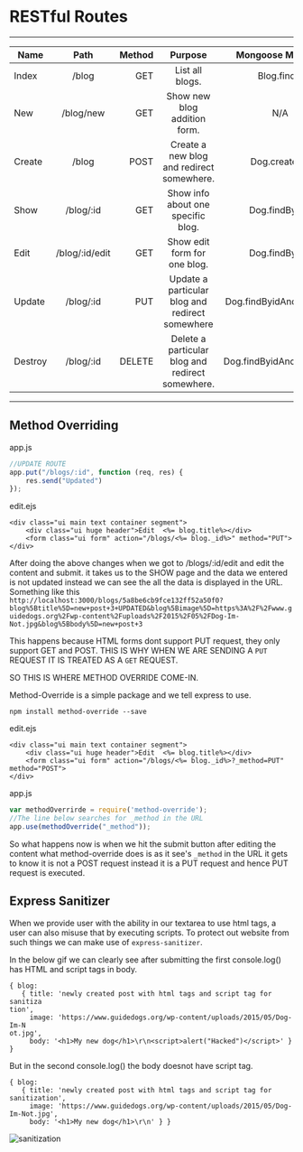 # RESTful Routes

----------------------------------------------------------------------------------------------------------------
| Name       | Path          | Method | Purpose                                        |Mongoose Methods       | 
| ---------- |:-------------:| -----: |:----------------------------------------------:|:---------------------:|
| Index      | /blog         |  GET   |List all blogs.                                 |Blog.find()            |  
| New        | /blog/new     |  GET   |Show new blog addition form.                    |N/A                    |   
| Create     | /blog         |  POST  |Create a new blog and redirect somewhere.       |Dog.created()          |  
| Show       | /blog/:id     |  GET   |Show info about one specific blog.              |Dog.findByid()         |
| Edit       | /blog/:id/edit|  GET   |Show edit form for one blog.                    |Dog.findByid()         |
| Update     | /blog/:id     |  PUT   |Update a particular blog and redirect somewhere |Dog.findByidAndUpdate()|
| Destroy    | /blog/:id     | DELETE |Delete a particular blog and redirect somewhere.|Dog.findByidAndRemove()|
----------------------------------------------------------------------------------------------------------------

## Method Overriding

app.js
```js
//UPDATE ROUTE
app.put("/blogs/:id", function (req, res) {
    res.send("Updated")
});
```

edit.ejs
```ejs
<div class="ui main text container segment">
    <div class="ui huge header">Edit  <%= blog.title%></div>
    <form class="ui form" action="/blogs/<%= blog._id%>" method="PUT">
</div>
```
After doing the above changes when we got to /blogs/:id/edit and edit the content and submit.
it takes us to the SHOW page and the data we entered is not updated instead we can see the all the data is
displayed in the URL.
Something like this `http://localhost:3000/blogs/5a8be6cb9fce132ff52a50f0?blog%5Btitle%5D=new+post+3+UPDATED&blog%5Bimage%5D=https%3A%2F%2Fwww.guidedogs.org%2Fwp-content%2Fuploads%2F2015%2F05%2FDog-Im-Not.jpg&blog%5Bbody%5D=new+post+3`

This happens because HTML forms dont support PUT request, they only support GET and POST.
THIS IS WHY WHEN WE ARE SENDING A `PUT` REQUEST IT IS TREATED AS A `GET` REQUEST.


SO THIS IS WHERE METHOD OVERRIDE COME-IN.

Method-Override is a simple package and we tell express to use.

`npm install method-override --save`

edit.ejs
```ejs
<div class="ui main text container segment">
    <div class="ui huge header">Edit  <%= blog.title%></div>
    <form class="ui form" action="/blogs/<%= blog._id%>?_method=PUT" method="POST">
</div>
```

app.js
```js
var methodOverrirde = require('method-override');
//The line below searches for _method in the URL
app.use(methodOverride("_method"));
```

So what happens now is when we hit the submit button after editing the content
what method-override does is as it see's `_method` in the URL it gets to know it is not a POST request instead it
is a PUT request and hence PUT request is executed.

## Express Sanitizer

When we provide user with the ability in our textarea to use html tags, a user can also misuse that by executing
scripts.
To protect out website from such things we can make use of `express-sanitizer`.

In the below gif we can clearly see after submitting the first console.log() has HTML and script tags in body.
```text
{ blog: 
   { title: 'newly created post with html tags and script tag for sanitiza
tion',
     image: 'https://www.guidedogs.org/wp-content/uploads/2015/05/Dog-Im-N
ot.jpg',
     body: '<h1>My new dog</h1>\r\n<script>alert("Hacked")</script>' } }
``` 

But in the second console.log() the body doesnot have script tag.
```text
{ blog: 
   { title: 'newly created post with html tags and script tag for sanitization',
     image: 'https://www.guidedogs.org/wp-content/uploads/2015/05/Dog-Im-Not.jpg',
     body: '<h1>My new dog</h1>\r\n' } }
```
![sanitization](/READMEassests/sanitization.gif)